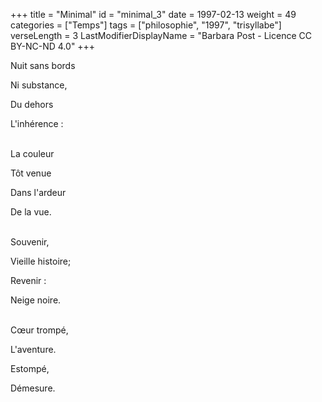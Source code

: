 +++
title = "Minimal"
id = "minimal_3"
date = 1997-02-13
weight = 49
categories = ["Temps"]
tags = ["philosophie", "1997", "trisyllabe"]
verseLength = 3
LastModifierDisplayName = "Barbara Post - Licence CC BY-NC-ND 4.0"
+++

Nuit sans bords

Ni substance,

Du dehors

L'inhérence :

 \
La couleur

Tôt venue

Dans l'ardeur

De la vue.

 \
Souvenir,

Vieille histoire;

Revenir :

Neige noire.

 \
Cœur trompé,

L'aventure.

Estompé,

Démesure.
